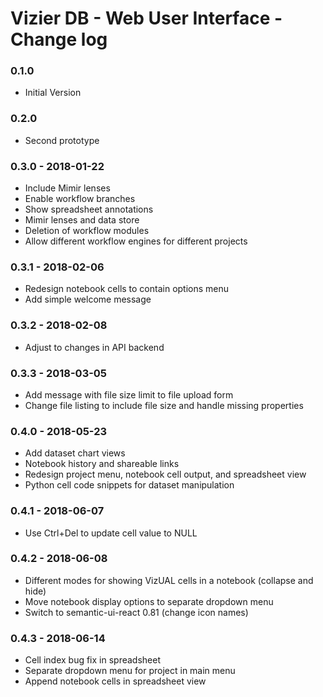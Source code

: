 # Vizier DB - Web User Interface - Change log

### 0.1.0

* Initial Version


### 0.2.0

* Second prototype


### 0.3.0 - 2018-01-22

* Include Mimir lenses
* Enable workflow branches
* Show spreadsheet annotations
* Mimir lenses and data store
* Deletion of workflow modules
* Allow different workflow engines for different projects


### 0.3.1 - 2018-02-06

* Redesign notebook cells to contain options menu
* Add simple welcome message


### 0.3.2 - 2018-02-08

* Adjust to changes in API backend


### 0.3.3 - 2018-03-05

* Add message with file size limit to file upload form
* Change file listing to include file size and handle missing properties


### 0.4.0 - 2018-05-23

* Add dataset chart views
* Notebook history and shareable links
* Redesign project menu, notebook cell output, and spreadsheet view
* Python cell code snippets for dataset manipulation


### 0.4.1 - 2018-06-07

* Use Ctrl+Del to update cell value to NULL


### 0.4.2 - 2018-06-08

* Different modes for showing VizUAL cells in a notebook (collapse and hide)
* Move notebook display options to separate dropdown menu
* Switch to semantic-ui-react 0.81 (change icon names)


### 0.4.3 - 2018-06-14

* Cell index bug fix in spreadsheet
* Separate dropdown menu for project in main menu
* Append notebook cells in spreadsheet view
